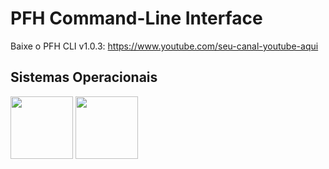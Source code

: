 # PFH Command-Line Interface
Baixe o PFH CLI v1.0.3: https://www.youtube.com/seu-canal-youtube-aqui

## Sistemas Operacionais
<p>
<img src="https://upload.wikimedia.org/wikipedia/commons/thumb/0/0a/Unofficial_Windows_logo_variant_-_2002%E2%80%932012_%28Multicolored%29.svg/170px-Unofficial_Windows_logo_variant_-_2002%E2%80%932012_%28Multicolored%29.svg.png" width="100" height="100" />

<img src="https://upload.wikimedia.org/wikipedia/commons/3/35/Tux.svg" width="100" height="100" />
</p>
